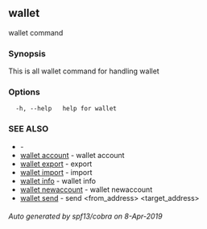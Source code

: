 ##  wallet

wallet command

### Synopsis

This is all wallet command for handling wallet

### Options

```
  -h, --help   help for wallet
```

### SEE ALSO

* [](_root.md)	 - 
* [ wallet account](_wallet_account.md)	 - wallet account <address>
* [ wallet export](_wallet_export.md)	 - export <address>
* [ wallet import](_wallet_import.md)	 - import <privkey>
* [ wallet info](_wallet_info.md)	 - wallet info
* [ wallet newaccount](_wallet_newaccount.md)	 - wallet newaccount
* [ wallet send](_wallet_send.md)	 - send <from_address> <target_address> <amount>

###### Auto generated by spf13/cobra on 8-Apr-2019
